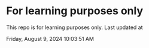 # For learning purposes only
This repo is for learning purposes only.
Last updated at

Friday, August 9, 2024 10:03:51 AM

